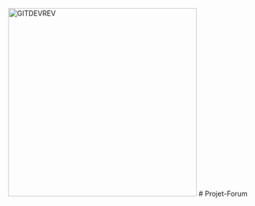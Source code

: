 <img width="383" alt="GITDEVREV" src="https://user-images.githubusercontent.com/72868466/123220427-3d327300-d4ce-11eb-9591-f611d7ebac7b.png">
# Projet-Forum
